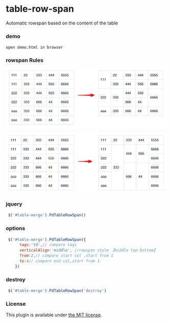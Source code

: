 # table-row-span

Automatic rowspan based on the content of the table

### demo
```
open demo.html in browser
```
### rowspan Rules
![](./rdimg/1.png)

![](./rdimg/2.png)



### jquery
```javascript
 $('#table-merge').PdTableRowSpan()
```

### options
```javascript
 $('#table-merge').PdTableRowSpan({
      tags:'td',// compare tags
      verticalAlign:'middle', //rowspan style 【middle top bottom】
      from:2,// compare start col ,start from 1 
      to:4// compare end col,start from 1
    })
```

### destroy
```javascript
 $('#table-merge').PdTableRowSpan('destroy')
```

### License
This plugin is available under [the MIT license](http://mths.be/mit).

